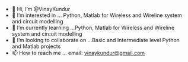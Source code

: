 - 👋 Hi, I’m @VinayKundur
- 👀 I’m interested in ... Python, Matlab for Wireless and Wireline system and circuit modelling
- 🌱 I’m currently learning ...Python, Matlab for Wireless and Wireline system and circuit modelling
- 💞️ I’m looking to collaborate on ...Basic and Intermediate level Python and Matlab projects
- 📫 How to reach me ... email: vinaykundur@gmail.com

<!---
VinayKundur/VinayKundur is a ✨ special ✨ repository because its `README.md` (this file) appears on your GitHub profile.
You can click the Preview link to take a look at your changes.
--->
